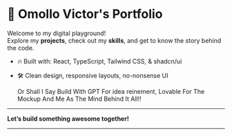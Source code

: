 
# 🚀 Omollo Victor's Portfolio

Welcome to my digital playground!  
Explore my **projects**, check out my **skills**, and get to know the story behind the code.

- 🔥 Built with: React, TypeScript, Tailwind CSS, & shadcn/ui 
- 🛠️ Clean design, responsive layouts, no-nonsense UI


   Or Shall I Say Build With GPT For idea reinement, Lovable For The Mockup And Me As The Mind Behind It All!!
---

**Let’s build something awesome together!** 
    
---
